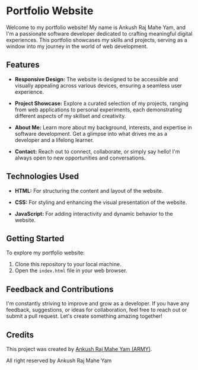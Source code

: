 # Portfolio Website

Welcome to my portfolio website! My name is Ankush Raj Mahe Yam, and I'm a passionate software developer dedicated to crafting meaningful digital experiences. This portfolio showcases my skills and projects, serving as a window into my journey in the world of web development.

## Features

- **Responsive Design:** The website is designed to be accessible and visually appealing across various devices, ensuring a seamless user experience.
  
- **Project Showcase:** Explore a curated selection of my projects, ranging from web applications to personal experiments, each demonstrating different aspects of my skillset and creativity.
  
- **About Me:** Learn more about my background, interests, and expertise in software development. Get a glimpse into what drives me as a developer and a lifelong learner.

- **Contact:** Reach out to connect, collaborate, or simply say hello! I'm always open to new opportunities and conversations.

## Technologies Used

- **HTML:** For structuring the content and layout of the website.
  
- **CSS:** For styling and enhancing the visual presentation of the website.
  
- **JavaScript:** For adding interactivity and dynamic behavior to the website.

## Getting Started

To explore my portfolio website:
1. Clone this repository to your local machine.
2. Open the `index.html` file in your web browser.

## Feedback and Contributions

I'm constantly striving to improve and grow as a developer. If you have any feedback, suggestions, or ideas for collaboration, feel free to reach out or submit a pull request. Let's create something amazing together!


## Credits
This project was created by [Ankush Raj Mahe Yam (ARMY)](https://github.com/AnkushRajMaheYam).

All right reserved by Ankush Raj Mahe Yam
